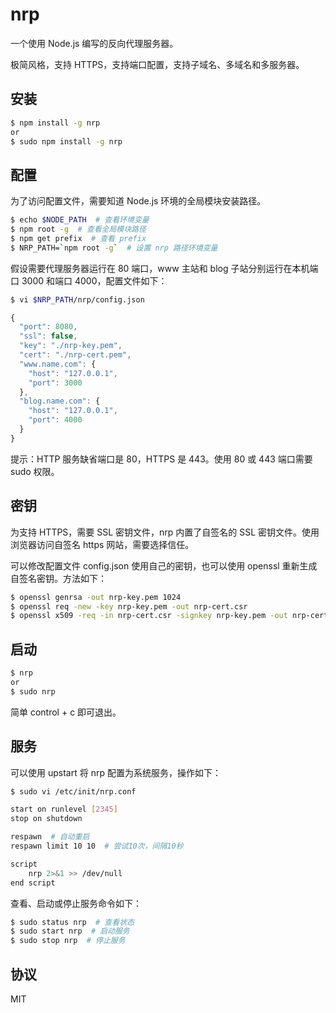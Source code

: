 
# nrp

一个使用 Node.js 编写的反向代理服务器。

极简风格，支持 HTTPS，支持端口配置，支持子域名、多域名和多服务器。


## 安装
```sh
$ npm install -g nrp
or
$ sudo npm install -g nrp
```

## 配置

为了访问配置文件，需要知道 Node.js 环境的全局模块安装路径。
```sh
$ echo $NODE_PATH  # 查看环境变量
$ npm root -g  # 查看全局模块路径
$ npm get prefix  # 查看 prefix
$ NRP_PATH=`npm root -g`  # 设置 nrp 路径环境变量
```
假设需要代理服务器运行在 80 端口，www 主站和 blog 子站分别运行在本机端口 3000 和端口 4000，配置文件如下：

```sh
$ vi $NRP_PATH/nrp/config.json
```
```js
{
  "port": 8080,
  "ssl": false,
  "key": "./nrp-key.pem",
  "cert": "./nrp-cert.pem",
  "www.name.com": {
    "host": "127.0.0.1",
    "port": 3000
  },
  "blog.name.com": {
    "host": "127.0.0.1",
    "port": 4000
  }
}
```

提示：HTTP 服务缺省端口是 80，HTTPS 是 443。使用 80 或 443 端口需要 sudo 权限。


## 密钥

为支持 HTTPS，需要 SSL 密钥文件，nrp 内置了自签名的 SSL 密钥文件。使用浏览器访问自签名 https 网站，需要选择信任。

可以修改配置文件 config.json 使用自己的密钥，也可以使用 openssl 重新生成自签名密钥。方法如下：

```sh
$ openssl genrsa -out nrp-key.pem 1024
$ openssl req -new -key nrp-key.pem -out nrp-cert.csr
$ openssl x509 -req -in nrp-cert.csr -signkey nrp-key.pem -out nrp-cert.pem
```

## 启动
```sh
$ nrp
or
$ sudo nrp
```
简单 control + c 即可退出。


## 服务

可以使用 upstart 将 nrp 配置为系统服务，操作如下：
```sh
$ sudo vi /etc/init/nrp.conf

start on runlevel [2345]
stop on shutdown

respawn  # 自动重启
respawn limit 10 10  # 尝试10次，间隔10秒

script
    nrp 2>&1 >> /dev/null
end script
```
查看、启动或停止服务命令如下：
```sh
$ sudo status nrp  # 查看状态
$ sudo start nrp  # 启动服务
$ sudo stop nrp  # 停止服务
```


## 协议

MIT
